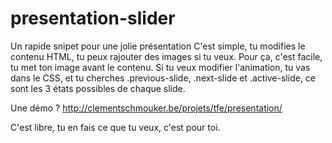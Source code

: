 # presentation-slider
Un rapide snipet pour une jolie présentation
C'est simple, tu modifies le contenu HTML, tu peux rajouter des images si tu veux. Pour ça, c'est facile, tu met ton image avant le contenu.
Si tu veux modifier l'animation, tu vas dans le CSS, et tu cherches .previous-slide, .next-slide et .active-slide, ce sont les 3 états possibles de chaque slide.

Une démo ? http://clementschmouker.be/projets/tfe/presentation/

C'est libre, tu en fais ce que tu veux, c'est pour toi.
